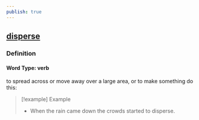 ```yaml
---
publish: true
---
```


## [disperse](https://dictionary.cambridge.org/dictionary/english/disperse)

### Definition
#### Word Type: verb
to spread across or move away over a large area, or to make something do this:

>[!example] Example
> - When the rain came down the crowds started to disperse.
